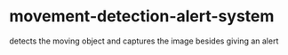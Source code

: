 # movement-detection-alert-system
detects the moving object and captures the image besides giving an alert
